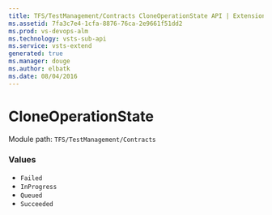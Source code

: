 ```yaml
---
title: TFS/TestManagement/Contracts CloneOperationState API | Extensions for Visual Studio Team Services
ms.assetid: 7fa3c7e4-1cfa-8876-76ca-2e9661f51dd2
ms.prod: vs-devops-alm
ms.technology: vsts-sub-api
ms.service: vsts-extend
generated: true
ms.manager: douge
ms.author: elbatk
ms.date: 08/04/2016
---
```


# CloneOperationState

Module path: `TFS/TestManagement/Contracts`

### Values

* `Failed` 
* `InProgress` 
* `Queued` 
* `Succeeded` 
